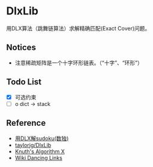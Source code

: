 # DlxLib

用DLX算法（跳舞链算法）求解精确匹配(Exact Cover)问题。

## Notices

- 注意稀疏矩阵是一个十字环形链表。（“十字”、“环形”）

## Todo List

-[x] 可选约束
-[ ] o dict -> stack

## Reference

- [用DLX解sudoku(数独)](http://blog.gssxgss.me/use-dlx-to-solve-sudoku-1/)
- [taylorjg/DlxLib](https://github.com/taylorjg/DlxLib)
- [Knuth's Algorithm X](https://en.wikipedia.org/wiki/Knuth%27s_Algorithm_X)
- [Wiki Dancing Links](https://en.wikipedia.org/wiki/Dancing_Links)